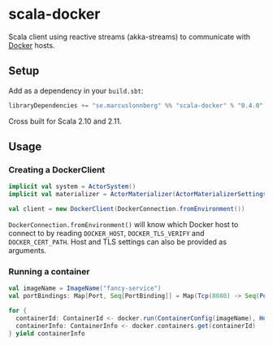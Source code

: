 scala-docker
============

Scala client using reactive streams (akka-streams) to communicate with [Docker](https://docker.com) hosts.

Setup
-----

Add as a dependency in your `build.sbt`:

```scala
libraryDependencies += "se.marcuslonnberg" %% "scala-docker" % "0.4.0"
```

Cross built for Scala 2.10 and 2.11. 

Usage
-----

### Creating a DockerClient

```scala
implicit val system = ActorSystem()
implicit val materializer = ActorMaterializer(ActorMaterializerSettings(system))

val client = new DockerClient(DockerConnection.fromEnvironment())
```

`DockerConnection.fromEnvironment()` will know which Docker host to connect to by reading `DOCKER_HOST`, `DOCKER_TLS_VERIFY` and `DOCKER_CERT_PATH`.
Host and TLS settings can also be provided as arguments. 

### Running a container

```scala
val imageName = ImageName("fancy-service")
val portBindings: Map[Port, Seq[PortBinding]] = Map(Tcp(8080) -> Seq(PortBinding("0.0.0.0", 8080)))

for {
  containerId: ContainerId <- docker.run(ContainerConfig(imageName), HostConfig(portBindings = portBindings))
  containerInfo: ContainerInfo <- docker.containers.get(containerId)
} yield containerInfo
```
